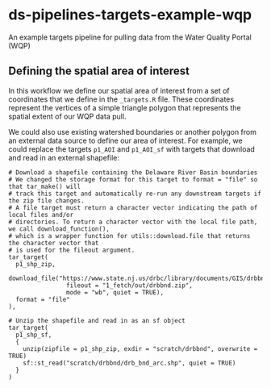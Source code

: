 # ds-pipelines-targets-example-wqp
An example targets pipeline for pulling data from the Water Quality Portal (WQP)

## Defining the spatial area of interest
In this workflow we define our spatial area of interest from a set of coordinates that we define in the `_targets.R` file. These coordinates represent the vertices of a simple triangle polygon that represents the spatial extent of our WQP data pull. 

We could also use existing watershed boundaries or another polygon from an external data source to define our area of interest. For example, we could replace the targets `p1_AOI` and `p1_AOI_sf` with targets that download and read in an external shapefile:

```
# Download a shapefile containing the Delaware River Basin boundaries
# We changed the storage format for this target to format = "file" so that tar_make() will
# track this target and automatically re-run any downstream targets if the zip file changes. 
# A file target must return a character vector indicating the path of local files and/or
# directories. To return a character vector with the local file path, we call download_function(),
# which is a wrapper function for utils::download.file that returns the character vector that 
# is used for the fileout argument.
tar_target(
  p1_shp_zip,
  download_file("https://www.state.nj.us/drbc/library/documents/GIS/drbbnd.zip",
                fileout = "1_fetch/out/drbbnd.zip", 
                mode = "wb", quiet = TRUE),
  format = "file"
),

# Unzip the shapefile and read in as an sf object
tar_target(
  p1_shp_sf,
  {
    unzip(zipfile = p1_shp_zip, exdir = "scratch/drbbnd", overwrite = TRUE)
    sf::st_read("scratch/drbbnd/drb_bnd_arc.shp", quiet = TRUE)
  }
)
  
```


